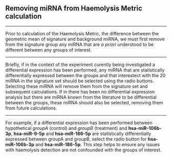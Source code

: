 ## Removing miRNA from Haemolysis Metric calculation

***

Prior to calculation of the Haemolysis Metric, the difference between the geometric mean of signature and background miRNA,
we must first remove from the signature group any miRNA that are _a priori_ understood to be different between any groups of interest.

***

Briefly, if in the context of the experiment curently being investigated a differential expression has been performed, any miRNA that are statistically differentially expressed between the groups and that interestect with the 20 miRNA in the signature set should be selected using the radio buttons. Selecting these miRNA will remove them from  the signature set and subsequent calculations. If in there has been no differential expression analysis but there are miRNA known from the literature to be differential between the groups, these miRNA should also be selected, removing them from future calculations.

***

For example, if a differential expression has been performed between hypothetical _groupA_ (control) and _groupB_ (treatment) and **hsa-miR-106b-3p**, **hsa-miR-9-5p** and **hsa-miR-186-5p** are statistically differentially expressed between groupA and groupB, select the radio button for **hsa-miR-106b-3p** and **hsa-miR-186-5p**. This step helps to ensure any issues with haemolysis detection are not confounded with the groups of interest.

